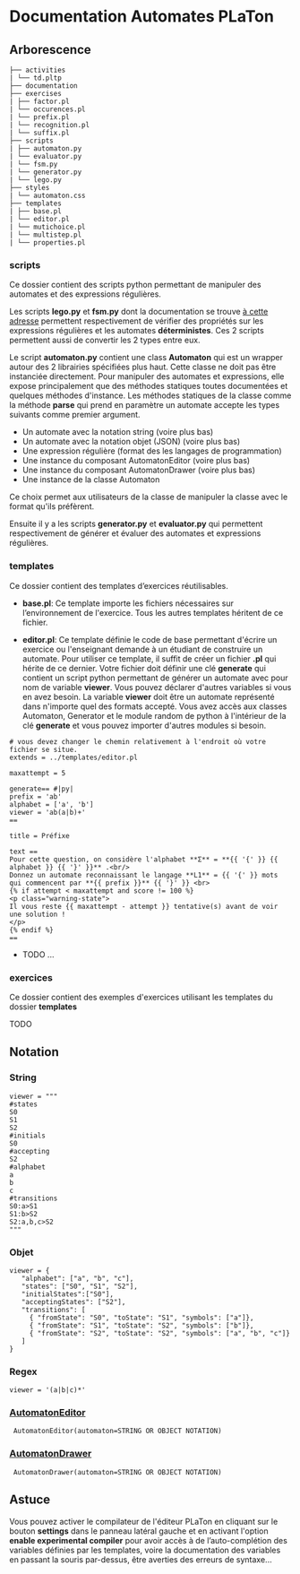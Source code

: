 # Documentation Automates PLaTon

## Arborescence

```
├── activities
| └── td.pltp
├── documentation
├── exercises
| ├── factor.pl
| └── occurences.pl
| └── prefix.pl
| └── recognition.pl
| └── suffix.pl
├── scripts
| ├── automaton.py
| └── evaluator.py
| └── fsm.py
| └── generator.py
| └── lego.py
├── styles
| └── automaton.css
├── templates
| ├── base.pl
| └── editor.pl
| └── mutichoice.pl
| └── multistep.pl
| └── properties.pl
```

### scripts
Ce dossier contient des scripts python permettant de manipuler des automates et des expressions régulières.

Les scripts **lego.py** et **fsm.py** dont la documentation se trouve [à cette adresse]('https://github.com/qntm/greenery') permettent
respectivement de vérifier des propriétés sur les expressions régulières et les automates **déterministes**.
Ces 2 scripts permettent aussi de convertir les 2 types entre eux.

Le script **automaton.py** contient  une class **Automaton** qui est un wrapper autour des 2 librairies spécifiées plus haut.
Cette classe ne doit pas être instanciée directement. Pour manipuler des automates et expressions,
elle expose principalement que des méthodes statiques toutes documentées et quelques méthodes d'instance.
Les méthodes statiques de la classe comme la méthode **parse** qui prend en paramètre un automate accepte les types
suivants comme premier argument.

- Un automate avec la notation string (voire plus bas)
- Un automate avec la notation objet (JSON) (voire plus bas)
- Une expression régulière (format des les langages de programmation)
- Une instance du composant AutomatonEditor (voire plus bas)
- Une instance du composant AutomatonDrawer (voire plus bas)
- Une instance de la classe Automaton

Ce choix permet aux utilisateurs de la classe de manipuler la classe avec le format qu'ils préfèrent.

Ensuite il y a les scripts **generator.py** et **evaluator.py** qui permettent respectivement de générer et évaluer des automates et expressions régulières. 

### templates
Ce dossier contient des templates d’exercices réutilisables.

- **base.pl**: Ce template importe les fichiers nécessaires sur l’environnement de l'exercice. Tous les autres templates héritent de ce fichier.

- **editor.pl**: Ce template définie le code de base permettant d'écrire un exercice ou l'enseignant demande à un étudiant de construire un automate.
Pour utiliser ce template, il suffit de créer un fichier **.pl** qui hérite de ce dernier.
Votre fichier doit définir une clé **generate** qui contient un script python permettant de générer un automate avec pour nom de variable **viewer**.
Vous pouvez déclarer d'autres variables si vous en avez besoin. La variable **viewer** doit être un automate représenté dans n'importe quel des formats accepté.
Vous avez accès aux classes Automaton, Generator et le module random de python à l'intérieur de la clé **generate** et vous pouvez importer d'autres modules si besoin.

```
# vous devez changer le chemin relativement à l'endroit où votre fichier se situe.
extends = ../templates/editor.pl

maxattempt = 5

generate== #|py|
prefix = 'ab'
alphabet = ['a', 'b']
viewer = 'ab(a|b)+'
==

title = Préfixe

text ==
Pour cette question, on considère l'alphabet **Σ** = **{{ '{' }} {{ alphabet }} {{ '}' }}** .<br/>
Donnez un automate reconnaissant le langage **L1** = {{ '{' }} mots qui commencent par **{{ prefix }}** {{ '}' }} <br>
{% if attempt < maxattempt and score != 100 %}
<p class="warning-state">
Il vous reste {{ maxattempt - attempt }} tentative(s) avant de voir une solution !
</p>
{% endif %}
==
```

- TODO ...

### exercices
Ce dossier contient des exemples d'exercices utilisant les templates du dossier **templates**

TODO

## Notation

### String
```
viewer = """
#states
S0
S1
S2
#initials
S0
#accepting
S2
#alphabet
a
b
c
#transitions
S0:a>S1
S1:b>S2
S2:a,b,c>S2
"""
```
### Objet
```
viewer = {
   "alphabet": ["a", "b", "c"],
   "states": ["S0", "S1", "S2"],
   "initialStates":["S0"],
   "acceptingStates": ["S2"],
   "transitions": [
     { "fromState": "S0", "toState": "S1", "symbols": ["a"]},
     { "fromState": "S1", "toState": "S2", "symbols": ["b"]},
     { "fromState": "S2", "toState": "S2", "symbols": ["a", "b", "c"]}
   ]
}
```
### Regex
```
viewer = '(a|b|c)*'
```

### [AutomatonEditor]('https://pl.u-pem.fr/components/automaton-editor')
```
 AutomatonEditor(automaton=STRING OR OBJECT NOTATION)
```

### [AutomatonDrawer]('https://pl.u-pem.fr/components/automaton-viewer')
```
 AutomatonDrawer(automaton=STRING OR OBJECT NOTATION)
```


## Astuce
Vous pouvez activer le compilateur de l'éditeur PLaTon en cliquant sur le bouton **settings** dans le panneau latéral gauche et en activant
l'option **enable experimental compiler** pour avoir accès à de l’auto-complétion des variables définies par les templates,
voire la documentation des variables en passant la souris par-dessus, être averties des erreurs de syntaxe...




